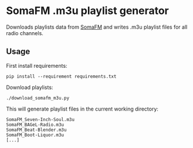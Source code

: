 # SomaFM .m3u playlist generator

Downloads playlists data from [SomaFM](https://somafm.com) and writes .m3u
playlist files for all radio channels.

## Usage

First install requirements:

    pip install --requirement requirements.txt

Download playlists:

    ./download_somafm_m3u.py

This will generate playlist files in the current working directory:

    SomaFM_Seven-Inch-Soul.m3u
    SomaFM_BAGeL-Radio.m3u
    SomaFM_Beat-Blender.m3u
    SomaFM_Boot-Liquor.m3u
    [...]
